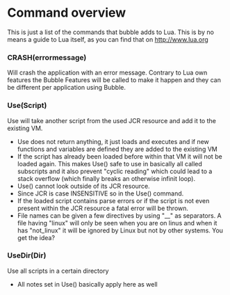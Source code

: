 # Command overview

This is just a list of the commands that bubble adds to Lua.
This is by no means a guide to Lua itself, as you can find that on
http://www.lua.org



### CRASH(errormessage)

Will crash the application with an error message.
Contrary to Lua own features the Bubble Features will be called to make it happen and they can be different per application using Bubble.

### Use(Script)

Use will take another script from the used JCR resource and add it to the existing VM.
- Use does not return anything, it just loads and executes and if new functions and variables are defined they are added to the existing VM
- If the script has already been loaded before within that VM it will not be loaded again. This makes Use() safe to use in basically all called subscripts and it also prevent "cyclic reading" which could lead to a stack overflow (which finally breaks an otherwise infinit loop).
- Use() cannot look outside of its JCR resource.
- Since JCR is case INSENSITIVE so in the Use() command.
- If the loaded script contains parse errors or if the script is not even present within the JCR resource a fatal error will be thrown.
- File names can be given a few directives by using "__" as separators. A file having "linux" will only be seen when you are on linus and when it has "not_linux" it will be ignored by Linux but not by other systems. You get the idea?


### UseDir(Dir)

Use all scripts in a certain directory
- All notes set in Use() basically apply here as well
